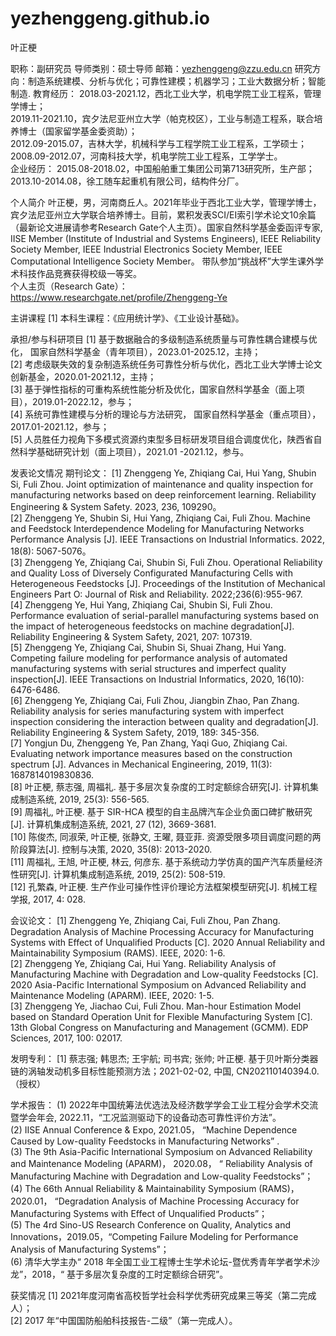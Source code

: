# yezhenggeng.github.io
叶正梗

职称：副研究员
 导师类别：硕士导师
 邮箱：yezhenggeng@zzu.edu.cn
 研究方向：制造系统建模、分析与优化；可靠性建模；机器学习；工业大数据分析；智能制造. 
 教育经历：
2018.03-2021.12，西北工业大学，机电学院工业工程系，管理学博士；<br>
2019.11-2021.10，宾夕法尼亚州立大学（帕克校区），工业与制造工程系，联合培养博士（国家留学基金委资助）；<br>
2012.09-2015.07，吉林大学，机械科学与工程学院工业工程系，工学硕士；<br>
2008.09-2012.07，河南科技大学，机电学院工业工程系，工学学士。<br>
 企业经历：
2015.08-2018.02，中国船舶重工集团公司第713研究所，生产部；<br>
2013.10-2014.08，徐工随车起重机有限公司，结构件分厂。<br>

 个人简介
叶正梗，男，河南商丘人。2021年毕业于西北工业大学，管理学博士，宾夕法尼亚州立大学联合培养博士。目前，累积发表SCI/EI索引学术论文10余篇（最新论文进展请参考Research Gate个人主页）。国家自然科学基金委函评专家, IISE Member (Institute of Industrial and Systems Engineers), IEEE Reliability Society Member, IEEE Industrial Electronics Society Member, IEEE Computational Intelligence Society Member。
带队参加“挑战杯”大学生课外学术科技作品竞赛获得校级一等奖。<br>
个人主页（Research Gate）： https://www.researchgate.net/profile/Zhenggeng-Ye

 主讲课程
[1]	本科生课程：《应用统计学》、《工业设计基础》。


 承担/参与科研项目
[1]	基于数据融合的多级制造系统质量与可靠性耦合建模与优化， 国家自然科学基金（青年项目），2023.01-2025.12，主持；<br>
[2]	考虑级联失效的复杂制造系统任务可靠性分析与优化，西北工业大学博士论文创新基金，2020.01-2021.12，主持；<br>
[3]	基于弹性指标的可重构系统性能分析及优化，国家自然科学基金（面上项目），2019.01-2022.12，参与；<br>
[4]	系统可靠性建模与分析的理论与方法研究， 国家自然科学基金（重点项目），2017.01-2021.12，参与；<br>
[5]	人员胜任力视角下多模式资源约束型多目标研发项目组合调度优化，陕西省自然科学基础研究计划（面上项目），2021.01 -2021.12，参与。<br>

 发表论文情况
期刊论文：
[1] Zhenggeng Ye, Zhiqiang Cai, Hui Yang, Shubin Si, Fuli Zhou. Joint optimization of maintenance and quality inspection for manufacturing networks based on deep reinforcement learning. Reliability Engineering & System Safety. 2023, 236, 109290。<br>
[2] Zhenggeng Ye, Shubin Si, Hui Yang, Zhiqiang Cai, Fuli Zhou. Machine and Feedstock Interdependence Modeling for Manufacturing Networks Performance Analysis [J]. IEEE Transactions on Industrial Informatics. 2022, 18(8): 5067-5076。<br>
[3] Zhenggeng Ye, Zhiqiang Cai, Shubin Si, Fuli Zhou. Operational Reliability and Quality Loss of Diversely Configurated Manufacturing Cells with Heterogeneous Feedstocks [J]. Proceedings of the Institution of Mechanical Engineers Part O: Journal of Risk and Reliability. 2022;236(6):955-967.<br>
[4] Zhenggeng Ye, Hui Yang, Zhiqiang Cai, Shubin Si, Fuli Zhou. Performance evaluation of serial-parallel manufacturing systems based on the impact of heterogeneous feedstocks on machine degradation[J]. Reliability Engineering & System Safety, 2021, 207: 107319.<br> 
[5] Zhenggeng Ye, Zhiqiang Cai, Shubin Si, Shuai Zhang, Hui Yang. Competing failure modeling for performance analysis of automated manufacturing systems with serial structures and imperfect quality inspection[J]. IEEE Transactions on Industrial Informatics, 2020, 16(10): 6476-6486. <br>
[6] Zhenggeng Ye, Zhiqiang Cai, Fuli Zhou, Jiangbin Zhao, Pan Zhang. Reliability analysis for series manufacturing system with imperfect inspection considering the interaction between quality and degradation[J]. Reliability Engineering & System Safety, 2019, 189: 345-356. <br>
[7] Yongjun Du, Zhenggeng Ye, Pan Zhang, Yaqi Guo, Zhiqiang Cai. Evaluating network importance measures based on the construction spectrum [J]. Advances in Mechanical Engineering, 2019, 11(3): 1687814019830836. <br>
[8] 叶正梗, 蔡志强, 周福礼. 基于多层次复杂度的工时定额综合研究[J]. 计算机集成制造系统, 2019, 25(3): 556-565.<br>
[9] 周福礼, 叶正梗. 基于 SIR-HCA 模型的自主品牌汽车企业负面口碑扩散研究[J]. 计算机集成制造系统, 2021, 27 (12), 3669-3681.<br>
[10] 陈俊杰, 同淑荣, 叶正梗, 张静文, 王曜, 聂亚菲. 资源受限多项目调度问题的两阶段算法[J]. 控制与决策, 2020, 35(8): 2013-2020. <br>
[11] 周福礼, 王旭, 叶正梗, 林云, 何彦东. 基于系统动力学仿真的国产汽车质量经济性研究[J]. 计算机集成制造系统, 2019, 25(2): 508-519. <br>
[12] 孔繁森, 叶正梗. 生产作业可操作性评价理论方法框架模型研究[J]. 机械工程学报, 2017, 4: 028.<br>

 会议论文： 
[1] Zhenggeng Ye, Zhiqiang Cai, Fuli Zhou, Pan Zhang. Degradation Analysis of Machine Processing Accuracy for Manufacturing Systems with Effect of Unqualified Products [C]. 2020 Annual Reliability and Maintainability Symposium (RAMS). IEEE, 2020: 1-6. <br>
[2] Zhenggeng Ye, Zhiqiang Cai, Hui Yang. Reliability Analysis of Manufacturing Machine with Degradation and Low-quality Feedstocks [C]. 2020 Asia-Pacific International Symposium on Advanced Reliability and Maintenance Modeling (APARM). IEEE, 2020: 1-5.<br>
[3] Zhenggeng Ye, Jiachao Cui, Fuli Zhou. Man-hour Estimation Model based on Standard Operation Unit for Flexible Manufacturing System [C]. 13th Global Congress on Manufacturing and Management (GCMM). EDP Sciences, 2017, 100: 02017. <br>

 发明专利：
[1] 蔡志强; 韩思杰; 王宇航; 司书宾; 张帅; 叶正梗. 基于贝叶斯分类器链的涡轴发动机多目标性能预测方法；2021-02-02, 中国, CN202110140394.0.（授权）

 学术报告：
(1) 2022年中国统筹法优选法及经济数学学会工业工程分会学术交流暨学会年会, 2022.11，“工况监测驱动下的设备动态可靠性评价方法”。<br>
(2) IISE Annual Conference & Expo, 2021.05， “Machine Dependence Caused by Low-quality Feedstocks in Manufacturing Networks” .<br>
(3) The 9th Asia-Pacific International Symposium on Advanced Reliability and Maintenance Modeling (APARM)， 2020.08， “ Reliability Analysis of Manufacturing Machine with Degradation and Low-quality Feedstocks”；<br>
(4) The 66th Annual Reliability & Maintainability Symposium (RAMS)，2020.01， “Degradation Analysis of Machine Processing Accuracy for Manufacturing Systems with Effect of Unqualified Products”；<br>
(5) The 4rd Sino-US Research Conference on Quality, Analytics and Innovations，2019.05，“Competing Failure Modeling for Performance Analysis of Manufacturing Systems”；<br>
(6) 清华大学主办“ 2018 年全国工业工程博士生学术论坛-暨优秀青年学者学术沙龙”，2018，“ 基于多层次复杂度的工时定额综合研究”。<br>


 获奖情况
[1]	2021年度河南省高校哲学社会科学优秀研究成果三等奖（第二完成人）；<br>
[2]	2017 年“中国国防船舶科技报告-二级”（第一完成人）。

